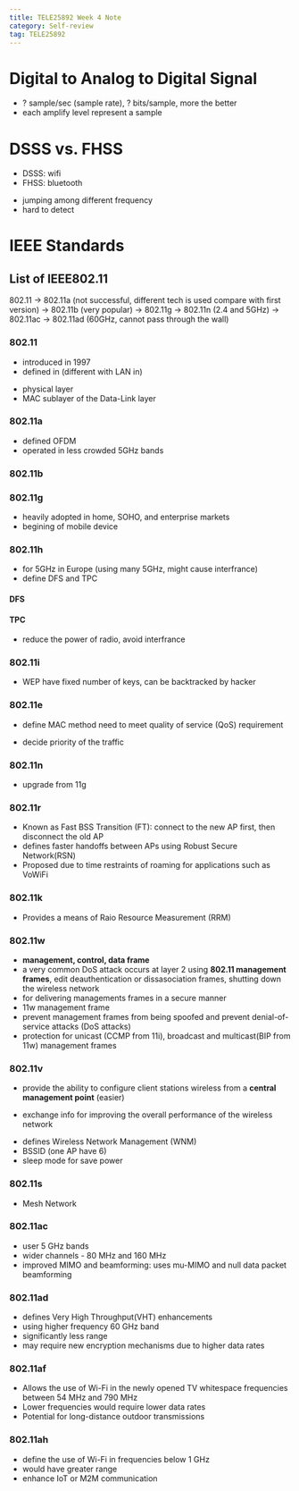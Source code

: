 ```yaml
---
title: TELE25892 Week 4 Note
category: Self-review
tag: TELE25892
---
```

# Digital to Analog to Digital Signal
* ? sample/sec (sample rate), ? bits/sample, more the better
* each amplify level represent a sample

# DSSS vs. FHSS
* DSSS: wifi
* FHSS: bluetooth
 - jumping among different frequency
 - hard to detect

# IEEE Standards

## List of IEEE802.11
802.11 -> 802.11a (not successful, different tech is used compare with first version) -> 802.11b (very popular) -> 802.11g -> 802.11n (2.4 and 5GHz) -> 802.11ac -> 802.11ad (60GHz, cannot pass through the wall)

### 802.11
* introduced in 1997
* defined in (different with LAN in)
 - physical layer
 - MAC sublayer of the Data-Link layer

### 802.11a
* defined OFDM
* operated in less crowded 5GHz bands

### 802.11b

### 802.11g
* heavily adopted in home, SOHO, and enterprise markets
* begining of mobile device

### 802.11h
* for 5GHz in Europe (using many 5GHz, might cause interfrance)
* define DFS and TPC
#### DFS

#### TPC
* reduce the power of radio, avoid interfrance

### 802.11i
* WEP have fixed number of keys, can be backtracked by hacker

### 802.11e
* define MAC method need to meet quality of service (QoS) requirement
 - decide priority of the traffic

### 802.11n
* upgrade from 11g

### 802.11r
* Known as Fast BSS Transition (FT): connect to the new AP first, then disconnect the old AP
* defines faster handoffs between APs using Robust Secure Network(RSN)
* Proposed due to time restraints of roaming for applications such as VoWiFi

### 802.11k
* Provides a means of Raio Resource Measurement (RRM)

### 802.11w
* **management, control, data frame**
* a very common DoS attack occurs at layer 2 using **802.11 management frames**, edit deauthentication or dissasociation frames, shutting down the wireless network
* for delivering managements frames in a secure manner
* 11w management frame
* prevent management frames from being spoofed and prevent denial-of-service attacks (DoS attacks)
* protection for unicast (CCMP from 11i), broadcast and multicast(BIP from 11w) management frames


### 802.11v
* provide the ability to configure client stations wireless from a **central management point** (easier)
 - exchange info for improving the overall performance of the wireless network
* defines Wireless Network Management (WNM)
* BSSID (one AP have 6)
* sleep mode for save power

### 802.11s
* Mesh Network

### 802.11ac
* user 5 GHz bands
* wider channels - 80 MHz and 160 MHz
* improved MIMO and beamforming: uses mu-MIMO and null data packet beamforming

### 802.11ad
* defines Very High Throughput(VHT) enhancements
* using higher frequency 60 GHz band
* significantly less range
* may require new encryption mechanisms due to higher data rates

### 802.11af
* Allows the use of Wi-Fi in the newly opened TV whitespace frequencies between 54 MHz and 790 MHz
* Lower frequencies would require lower data rates
* Potential for long-distance outdoor transmissions 

### 802.11ah
* define the use of Wi-Fi in frequencies below 1 GHz
* would have greater range
* enhance IoT or M2M communication
